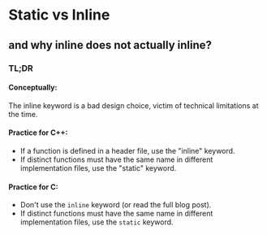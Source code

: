 
# Static vs Inline 
## and why inline does not actually inline?


### TL;DR
#### Conceptually:
The inline keyword is a bad design choice, victim of technical limitations at the time.

#### Practice for C++:
* If a function is defined in a header file, use the "inline" keyword.
* If distinct functions must have the same name in different implementation files,
use the "static" keyword.

#### Practice for C:
* Don't use the ```inline``` keyword (or read the full blog post).
* If distinct functions must have the same name in different implementation files,
use the ```static``` keyword.
